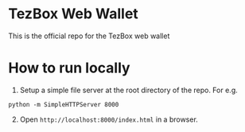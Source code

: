 # TezBox Web Wallet
This is the official repo for the TezBox web wallet


# How to run locally 
1. Setup a simple file server at the root directory of the repo. For e.g. 
```
python -m SimpleHTTPServer 8000
```

2. Open `http://localhost:8000/index.html` in a browser.
